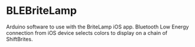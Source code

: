 BLEBriteLamp
============

Arduino software to use with the BriteLamp iOS app.  Bluetooth Low Energy connection from iOS device selects colors to display on a chain of ShiftBrites.
